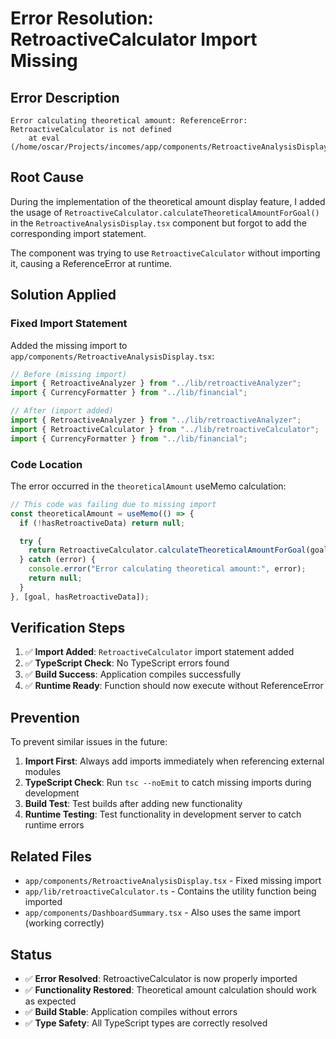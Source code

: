 # Error Resolution: RetroactiveCalculator Import Missing

## Error Description

```
Error calculating theoretical amount: ReferenceError: RetroactiveCalculator is not defined
    at eval (/home/oscar/Projects/incomes/app/components/RetroactiveAnalysisDisplay.tsx:39:7)
```

## Root Cause

During the implementation of the theoretical amount display feature, I added the usage of `RetroactiveCalculator.calculateTheoreticalAmountForGoal()` in the `RetroactiveAnalysisDisplay.tsx` component but forgot to add the corresponding import statement.

The component was trying to use `RetroactiveCalculator` without importing it, causing a ReferenceError at runtime.

## Solution Applied

### Fixed Import Statement

Added the missing import to `app/components/RetroactiveAnalysisDisplay.tsx`:

```typescript
// Before (missing import)
import { RetroactiveAnalyzer } from "../lib/retroactiveAnalyzer";
import { CurrencyFormatter } from "../lib/financial";

// After (import added)
import { RetroactiveAnalyzer } from "../lib/retroactiveAnalyzer";
import { RetroactiveCalculator } from "../lib/retroactiveCalculator";
import { CurrencyFormatter } from "../lib/financial";
```

### Code Location

The error occurred in the `theoreticalAmount` useMemo calculation:

```typescript
// This code was failing due to missing import
const theoreticalAmount = useMemo(() => {
  if (!hasRetroactiveData) return null;

  try {
    return RetroactiveCalculator.calculateTheoreticalAmountForGoal(goal); // ← Error here
  } catch (error) {
    console.error("Error calculating theoretical amount:", error);
    return null;
  }
}, [goal, hasRetroactiveData]);
```

## Verification Steps

1. ✅ **Import Added**: `RetroactiveCalculator` import statement added
2. ✅ **TypeScript Check**: No TypeScript errors found
3. ✅ **Build Success**: Application compiles successfully
4. ✅ **Runtime Ready**: Function should now execute without ReferenceError

## Prevention

To prevent similar issues in the future:

1. **Import First**: Always add imports immediately when referencing external modules
2. **TypeScript Check**: Run `tsc --noEmit` to catch missing imports during development
3. **Build Test**: Test builds after adding new functionality
4. **Runtime Testing**: Test functionality in development server to catch runtime errors

## Related Files

- `app/components/RetroactiveAnalysisDisplay.tsx` - Fixed missing import
- `app/lib/retroactiveCalculator.ts` - Contains the utility function being imported
- `app/components/DashboardSummary.tsx` - Also uses the same import (working correctly)

## Status

- ✅ **Error Resolved**: RetroactiveCalculator is now properly imported
- ✅ **Functionality Restored**: Theoretical amount calculation should work as expected
- ✅ **Build Stable**: Application compiles without errors
- ✅ **Type Safety**: All TypeScript types are correctly resolved
